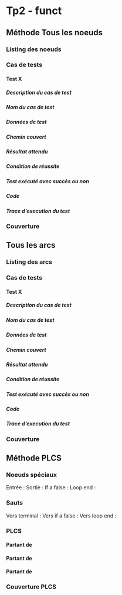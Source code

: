 # Tp2 - funct
## Méthode Tous les noeuds
### Listing des noeuds
### Cas de tests
#### Test X
##### Description du cas de test
##### Nom du cas de test
##### Données de test
##### Chemin couvert
##### Résultat attendu
##### Condition de réussite
##### Test exécuté avec succès ou non
##### Code

##### Trace d'execution du test

### Couverture

## Tous les arcs
### Listing des arcs
### Cas de tests
#### Test X
##### Description du cas de test
##### Nom du cas de test
##### Données de test
##### Chemin couvert
##### Résultat attendu
##### Condition de réussite
##### Test exécuté avec succès ou non
##### Code

##### Trace d'execution du test
### Couverture

## Méthode PLCS
### Noeuds spéciaux
Entrée :
Sortie :
If a false :
Loop end :
### Sauts
Vers terminal :
Vers if a false :
Vers loop end :
### PLCS
#### Partant de 
#### Partant de 
#### Partant de 
### Couverture PLCS
